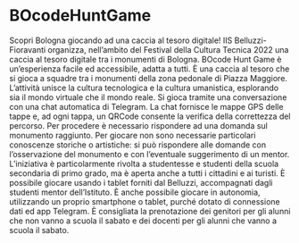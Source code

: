 # BOcodeHuntGame
Scopri Bologna giocando ad una caccia al tesoro digitale!
IIS Belluzzi-Fioravanti organizza, nell’ambito del Festival della Cultura Tecnica 2022 una caccia al tesoro digitale tra i monumenti di Bologna.
BOcode Hunt Game è un’esperienza facile ed accessibile, adatta a tutti.
È una caccia al tesoro che si gioca a squadre tra i monumenti della zona pedonale di Piazza Maggiore.
L’attività unisce la cultura tecnologica e la cultura umanistica, esplorando sia il mondo virtuale che il mondo reale.
Si gioca tramite una conversazione con una chat automatica di Telegram.
La chat fornisce le mappe GPS delle tappe e, ad ogni tappa, un QRCode consente la verifica della correttezza del percorso. Per procedere è necessario rispondere ad una domanda sul monumento raggiunto.
Per giocare non sono necessarie particolari conoscenze storiche o artistiche: si può rispondere alle domande con l’osservazione del monumento e con l’eventuale suggerimento di un mentor.
L’iniziativa è particolarmente rivolta a studentesse e studenti della scuola secondaria di primo grado, ma è aperta anche a tutti i cittadini e ai turisti. È possibile giocare usando i tablet forniti dal Belluzzi, accompagnati dagli studenti mentor dell’Istituto. È anche possibile giocare in autonomia, utilizzando un proprio smartphone o tablet, purché dotato di connessione dati ed app Telegram.
È consigliata la prenotazione dei genitori per gli alunni che non vanno a scuola il sabato e dei docenti per gli alunni che vanno a scuola il sabato.
